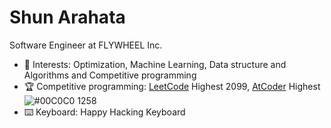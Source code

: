 # Shun Arahata

Software Engineer at FLYWHEEL Inc.

- 🔭 Interests: Optimization, Machine Learning, Data structure and Algorithms and Competitive programming
- 🏆 Competitive programming: [LeetCode](https://leetcode.com/readonly_true/) Highest 2099, [AtCoder](https://atcoder.jp/users/readonly_true?lang=ja) Highest ![#00C0C0](https://via.placeholder.com/15/00C0C0/00C0C0.png) 1258
- ⌨️ Keyboard: Happy Hacking Keyboard
